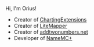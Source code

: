 Hi, I'm Orius!
- Creator of [ChartingExtensions](https://github.com/ItsOrius/ChartingExtensions)
- Creator of [LiteMapper](https://github.com/ItsOrius/LiteMapper)
- Creator of [addtwonumbers.net](https://addtwonumbers.net)
- Developer of [NameMC+](https://github.com/M6yo/NameMCPlus)
